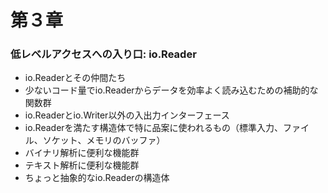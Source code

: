 # 第３章
### 低レベルアクセスへの入り口: io.Reader

- io.Readerとその仲間たち
- 少ないコード量でio.Readerからデータを効率よく読み込むための補助的な関数群
- io.Readerとio.Writer以外の入出力インターフェース
- io.Readerを満たす構造体で特に品案に使われるもの（標準入力、ファイル、ソケット、メモリのバッファ）
- バイナリ解析に便利な機能群
- テキスト解析に便利な機能群
- ちょっと抽象的なio.Readerの構造体
